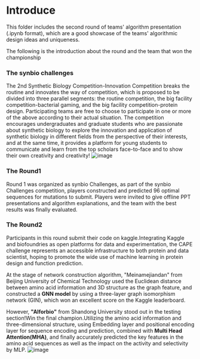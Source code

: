 # Introduce
This folder includes the second round of teams' algorithm presentation (.ipynb format), which are a good showcase of the teams' algorithmic design ideas and uniqueness. 

The following is the introduction about the round and the team that won the championship
### The synbio challenges
The 2nd Synthetic Biology Competition-Innovation Competition breaks the routine and innovates the way of competition, which is proposed to be divided into three parallel segments: the routine competition, the big facility competition-bacterial gaming, and the big facility competition-protein design. Participating teams are free to choose to participate in one or more of the above according to their actual situation.
The competition encourages undergraduates and graduate students who are passionate about synthetic biology to explore the innovation and application of synthetic biology in different fields from the perspective of their interests, and at the same time, it provides a platform for young students to communicate and learn from the top scholars face-to-face and to show their own creativity and creativity!
![image](https://github.com/KRATSZ/CAPE-2023/assets/59955777/6a96cbe7-4acb-4f40-a72a-39b5629e7813)

### The Round1 
Round 1 was organized as synbio Challenges, as part of the synbio Challenges competition, players constructed and predicted 96 optimal sequences for mutations to submit. Players were invited to give offline PPT presentations and algorithm explanations, and the team with the best results was finally evaluated.

### The Round2
Participants in this round submit their code on kaggle.Integrating Kaggle and biofoundries as open platforms for data and experimentation, the CAPE challenge represents an accessible infrastructure to both protein and data scientist, hoping to promote the wide use of machine learning in protein design and function prediction. 

At the stage of network construction algorithm, "Meinamejiandan" from Beijing University of Chemical Technology used the Euclidean distance between amino acid information and 3D structure as the graph feature, and constructed a **GNN model** by using a three-layer graph isomorphism network (GIN), which won an excellent score on the Kaggle leaderboard.

However, **"AIforbio"** from Shandong University stood out in the testing section!Win the final champion.Utilizing the amino acid information and three-dimensional structure, using Embedding layer and positional encoding layer for sequence encoding and prediction, combined with **Multi Head Attention(MHA)**, and finally accurately predicted the key features in the amino acid sequences as well as the impact on the activity and selectivity by MLP.
![image](https://github.com/KRATSZ/CAPE-2023/assets/59955777/fbd2b93b-e40a-42dd-9d60-114f46ff7d29)
